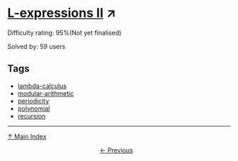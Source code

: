 # [L-expressions II](https://projecteuler.net/problem=910) ↗️

Difficulty rating: 95%(Not yet finalised)

Solved by: 59 users
## Tags

- [lambda-calculus](../tags/lambda-calculus.md)
- [modular-arithmetic](../tags/modular-arithmetic.md)
- [periodicity](../tags/periodicity.md)
- [polynomial](../tags/polynomial.md)
- [recursion](../tags/recursion.md)



---

[↑ Main Index](../README.md)


<div align=center><a href='909.md'>← Previous</a> &nbsp;&nbsp;